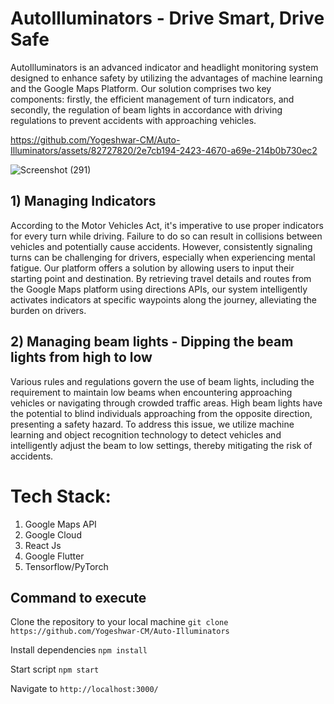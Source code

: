 # AutoIlluminators - Drive Smart, Drive Safe

AutoIlluminators is an advanced indicator and headlight monitoring system designed to enhance safety by utilizing the advantages of machine learning and the Google Maps Platform. Our solution comprises two key components: firstly, the efficient management of turn indicators, and secondly, the regulation of beam lights in accordance with driving regulations to prevent accidents with approaching vehicles.


https://github.com/Yogeshwar-CM/Auto-Illuminators/assets/82727820/2e7cb194-2423-4670-a69e-214b0b730ec2

![Screenshot (291)](https://github.com/Yogeshwar-CM/Auto-Illuminators/assets/117517206/b16a9c0b-a06e-4863-86b5-6064b4f977d9)

## 1) Managing Indicators

According to the Motor Vehicles Act, it's imperative to use proper indicators for every turn while driving. Failure to do so can result in collisions between vehicles and potentially cause accidents. However, consistently signaling turns can be challenging for drivers, especially when experiencing mental fatigue. Our platform offers a solution by allowing users to input their starting point and destination. By retrieving travel details and routes from the Google Maps platform using directions APIs, our system intelligently activates indicators at specific waypoints along the journey, alleviating the burden on drivers.

## 2) Managing beam lights - Dipping the beam lights from high to low

Various rules and regulations govern the use of beam lights, including the requirement to maintain low beams when encountering approaching vehicles or navigating through crowded traffic areas. High beam lights have the potential to blind individuals approaching from the opposite direction, presenting a safety hazard. To address this issue, we utilize machine learning and object recognition technology to detect vehicles and intelligently adjust the beam to low settings, thereby mitigating the risk of accidents.

# Tech Stack:
1) Google Maps API
2) Google Cloud
3) React Js
4) Google Flutter
5) Tensorflow/PyTorch

## Command to execute

Clone the repository to your local machine 
`git clone https://github.com/Yogeshwar-CM/Auto-Illuminators `

Install dependencies 
`npm install`

Start script 
`npm start`

Navigate to 
`http://localhost:3000/`

